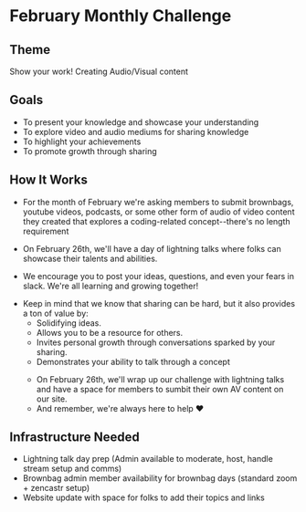 # February Monthly Challenge

## Theme
Show your work! Creating Audio/Visual content 

## Goals
- To present your knowledge and showcase your understanding
- To explore video and audio mediums for sharing knowledge
- To highlight your achievements
- To promote growth through sharing

## How It Works

- For the month of February we're asking members to submit brownbags, youtube videos, podcasts, or some other form of audio of video content they created that explores a coding-related concept--there's no length requirement
- On February 26th, we'll have a day of lightning talks where folks can showcase their talents and abilities.
- We encourage you to post your ideas, questions, and even your fears in slack. We're all learning and growing together!</li>
  <li>Keep in mind that we know that sharing can be hard, but it also provides a ton of value by:
    <ul>
      <li>Solidifying ideas.</li>
      <li>Allows you to be a resource for others.</li>
      <li>Invites personal growth through conversations sparked by your sharing.</li>
      <li>Demonstrates your ability to talk through a concept</li>
    </ul>
    </li>
    <ul>
     <li>
    On February 26th, we'll wrap up our challenge with lightning talks and have a space for members to sumbit their own AV content on our site.

  </li>
  <li>
    And remember, we're always here to help ❤️
  </li>
  </ul>

## Infrastructure Needed
- Lightning talk day prep (Admin available to moderate, host, handle stream setup and comms)
- Brownbag admin member availability for brownbag days (standard zoom + zencastr setup)
- Website update with space for folks to add their topics and links
